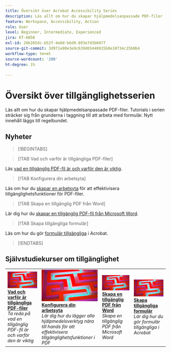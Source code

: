 ```yaml
---
title: Översikt över Acrobat Accessibility Series
description: Läs allt om hur du skapar hjälpmedelsanpassade PDF-filer
feature: Workspace, Accessibility, Action
role: User
level: Beginner, Intermediate, Experienced
jira: KT-6856
exl-id: 26b265dc-b52f-4e0d-b6d9-893e7d3b6077
source-git-commit: 3d971a90e3e9c639d65440915b0e10734c15b0b4
workflow-type: tm+mt
source-wordcount: '200'
ht-degree: 1%

---
```


# Översikt över tillgänglighetsserien

Läs allt om hur du skapar hjälpmedelsanpassade PDF-filer. Tutorials i serien sträcker sig från grunderna i taggning till att arbeta med formulär. Nytt innehåll läggs till regelbundet.

## Nyheter

>[!BEGINTABS]

>[!TAB Vad och varför är tillgängliga PDF-filer]

Läs [vad en tillgänglig PDF-fil är och varför den är viktig](what-why-accessible-pdf.md).

>[!TAB Konfigurera din arbetsyta]

Läs om hur du [skapar en arbetsyta](set-up-workspace.md) för att effektivisera tillgänglighetsfunktioner för PDF-filer.

>[!TAB Skapa en tillgänglig PDF från Word]

Lär dig hur du [skapar en tillgänglig PDF-fil från Microsoft Word](create-accessible-from-word.md).

>[!TAB Skapa tillgängliga formulär]

Läs om hur du gör [formulär tillgängliga](create-accessible-forms.md) i Acrobat.

>[!ENDTABS]

## Självstudiekurser om tillgänglighet

<table style="table-layout:fixed">
<tr>
  <td>
    <a href="what-why-accessible-pdf.md">
      <img alt="Vad och varför tillgängliga PDF-filer" src="../assets/accessibility-series-2025.png" />
    </a>
    <div>
    <a href="what-why-accessible-pdf.md"><strong>Vad och varför är tillgängliga PDF-filer</strong></a>
    </div>
    <em>Ta reda på vad en tillgänglig PDF-fil är och varför den är viktig</em>
    <br>
  </td>
  <td>
    <a href="set-up-workspace.md">
      <img alt="Konfigurera din arbetsyta" src="../assets/accessibility-series-2025.png" />
    </a>
    <div>
    <a href="set-up-workspace.md"><strong>Konfigurera din arbetsyta</strong></a>
    </div>
    <em>Lär dig hur du lägger alla hjälpmedelsverktyg nära till hands för att effektivisera tillgänglighetsfunktioner i PDF</em>
    <br>
  </td>
  <td>
    <a href="create-accessible-from-word.md">
      <img alt="Skapa en tillgänglig PDF från Word" src="../assets/accessibility-series-2025.png" />
    </a>
    <div>
    <a href="create-accessible-from-word.md"><strong>Skapa en tillgänglig PDF från Word</strong></a>
    </div>
    <em>Skapa en tillgänglig PDF från Microsoft Word</em>
    <br>
  </td>
  <td>
    <a href="create-accessible-forms.md">
      <img alt="Skapa tillgängliga formulär" src="../assets/accessibility-series-2025.png" />
    </a>
    <div>
    <a href="create-accessible-forms.md"><strong>Skapa tillgängliga formulär</strong></a>
    </div>
    <em>Lär dig hur du gör formulär tillgängliga i Acrobat</em>
    <br>
  </td>
</tr>
</table>
